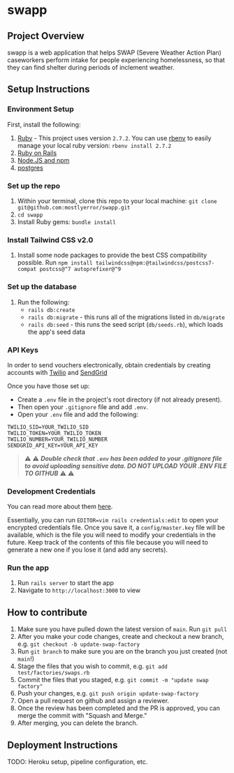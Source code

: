 # swapp

## Project Overview
swapp is a web application that helps SWAP (Severe Weather Action Plan) caseworkers perform intake for people experiencing homelessness, so that they can find shelter during periods of inclement weather.

## Setup Instructions

### Environment Setup
First, install the following:

1. [Ruby](https://www.ruby-lang.org/en/documentation/installation) - This project uses version `2.7.2`. You can use [rbenv](https://github.com/rbenv/rbenv) to easily manage your local ruby version: `rbenv install 2.7.2` 
1. [Ruby on Rails](https://guides.rubyonrails.org/v5.0/getting_started.html#installing-rails)
1. [Node.JS and npm](https://docs.npmjs.com/downloading-and-installing-node-js-and-npm#checking-your-version-of-npm-and-node-js)
1. [postgres](https://www.postgresql.org/download/)

### Set up the repo
1. Within your terminal, clone this repo to your local machine: `git clone git@github.com:mostlyerror/swapp.git`
1. `cd swapp`
1. Install Ruby gems: `bundle install`

### Install Tailwind CSS v2.0
1. Install some node packages to provide the best CSS compatibility possible. Run `npm install tailwindcss@npm:@tailwindcss/postcss7-compat postcss@^7 autoprefixer@^9`

### Set up the database
1. Run the following:
    - `rails db:create`
    - `rails db:migrate` - this runs all of the migrations listed in `db/migrate`
    - `rails db:seed` - this runs the seed script (`db/seeds.rb`), which loads the app's seed data


### API Keys

In order to send vouchers electronically, obtain credentials by creating accounts with [Twilio](https://www.twilio.com/) and [SendGrid](https://sendgrid.com/)


Once you have those set up: 
- Create a `.env` file in the project's root directory (if not already present).
- Then open your `.gitignore` file and add `.env`. 
- Open your `.env` file and add the following:
```
TWILIO_SID=YOUR_TWILIO_SID
TWILIO_TOKEN=YOUR_TWILIO_TOKEN
TWILIO_NUMBER=YOUR_TWILIO_NUMBER
SENDGRID_API_KEY=YOUR_API_KEY
```

> :warning: :warning: ***Double check that `.env` has been added to your .gitignore file to avoid uploading sensitive data. DO NOT UPLOAD YOUR .ENV FILE TO GITHUB*** :warning: :warning:

### Development Credentials

You can read more about them [here](https://medium.com/cedarcode/rails-5-2-credentials-9b3324851336).

Essentially, you can run `EDITOR=vim rails credentials:edit` to open your encrypted credentials file. Once you save it, a `config/master.key` file will be available, which is the file you will need to modify your credentials in the future. Keep track of the contents of this file because you will need to generate a new one if you lose it (and add any secrets).


### Run the app
1. Run `rails server` to start the app
1. Navigate to `http://localhost:3000` to view 

## How to contribute

1. Make sure you have pulled down the latest version of `main`. Run `git pull`
1. After you make your code changes, create and checkout a new branch, e.g. `git checkout -b update-swap-factory`
1. Run `git branch` to make sure you are on the branch you just created (not `main`!)
1. Stage the files that you wish to commit, e.g. `git add test/factories/swaps.rb`
1. Commit the files that you staged, e.g. `git commit -m "update swap factory"`
1. Push your changes, e.g. `git push origin update-swap-factory` 
1. Open a pull request on github and assign a reviewer.
1. Once the review has been completed and the PR is approved, you can merge the commit with "Squash and Merge."
1. After merging, you can delete the branch.

## Deployment Instructions
TODO: Heroku setup, pipeline configuration, etc.
